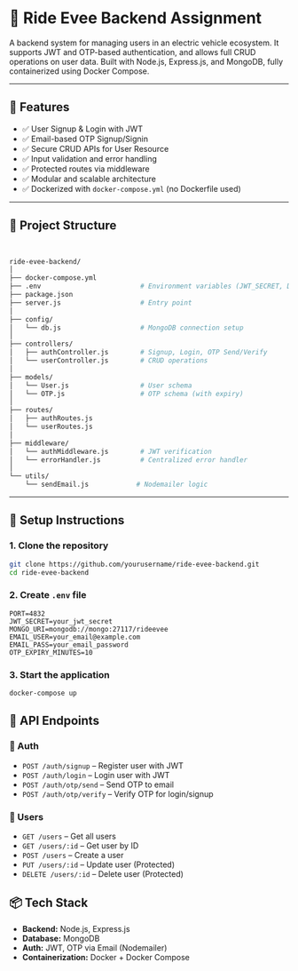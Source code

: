 # 🚗 Ride Evee Backend Assignment

A backend system for managing users in an electric vehicle ecosystem. It supports JWT and OTP-based authentication, and allows full CRUD operations on user data. Built with Node.js, Express.js, and MongoDB, fully containerized using Docker Compose.

---

## 🔧 Features

- ✅ User Signup & Login with JWT
- ✅ Email-based OTP Signup/Signin
- ✅ Secure CRUD APIs for User Resource
- ✅ Input validation and error handling
- ✅ Protected routes via middleware
- ✅ Modular and scalable architecture
- ✅ Dockerized with `docker-compose.yml` (no Dockerfile used)

---

## 📁 Project Structure
```bash


ride-evee-backend/
│
├── docker-compose.yml
├── .env                         # Environment variables (JWT_SECRET, DB_URI, EMAIL creds, etc.)
├── package.json
├── server.js                    # Entry point
│
├── config/
│   └── db.js                    # MongoDB connection setup
│
├── controllers/
│   ├── authController.js        # Signup, Login, OTP Send/Verify
│   └── userController.js        # CRUD operations
│
├── models/
│   └── User.js                  # User schema
│   └── OTP.js                   # OTP schema (with expiry)
│
├── routes/
│   ├── authRoutes.js
│   └── userRoutes.js
│
├── middleware/
│   └── authMiddleware.js        # JWT verification
│   └── errorHandler.js          # Centralized error handler
│
└── utils/
    └── sendEmail.js            # Nodemailer logic
```

---

## 🚀 Setup Instructions

### 1. Clone the repository

```bash
git clone https://github.com/yourusername/ride-evee-backend.git
cd ride-evee-backend
```
### 2. Create `.env` file

```env
PORT=4832
JWT_SECRET=your_jwt_secret
MONGO_URI=mongodb://mongo:27117/rideevee
EMAIL_USER=your_email@example.com
EMAIL_PASS=your_email_password
OTP_EXPIRY_MINUTES=10
```
### 3. Start the application

```bash
docker-compose up
```

## 📮 API Endpoints

### 🔐 Auth

- `POST /auth/signup` – Register user with JWT
- `POST /auth/login` – Login user with JWT
- `POST /auth/otp/send` – Send OTP to email
- `POST /auth/otp/verify` – Verify OTP for login/signup

### 👤 Users

- `GET /users` – Get all users
- `GET /users/:id` – Get user by ID
- `POST /users` – Create a user
- `PUT /users/:id` – Update user (Protected)
- `DELETE /users/:id` – Delete user (Protected)


## 📦 Tech Stack

- **Backend:** Node.js, Express.js
- **Database:** MongoDB
- **Auth:** JWT, OTP via Email (Nodemailer)
- **Containerization:** Docker + Docker Compose



